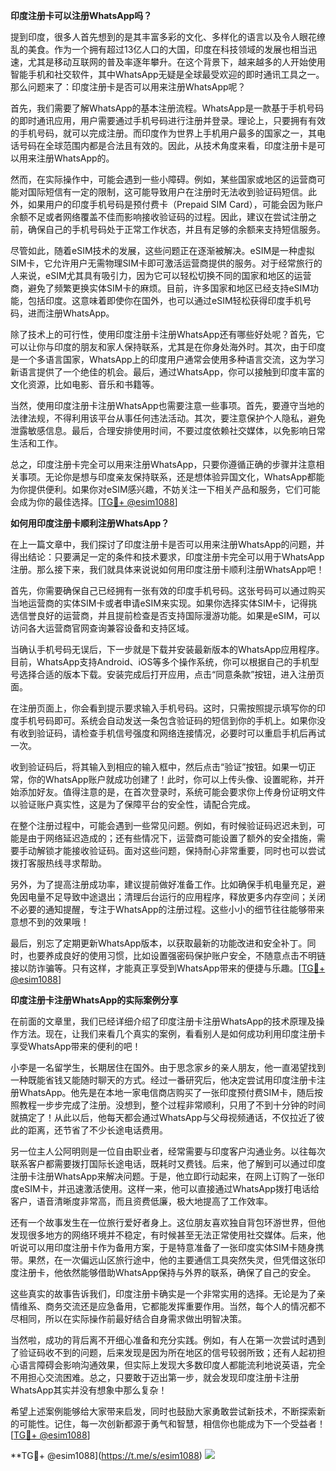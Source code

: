 **印度注册卡可以注册WhatsApp吗？**

提到印度，很多人首先想到的是其丰富多彩的文化、多样化的语言以及令人眼花缭乱的美食。作为一个拥有超过13亿人口的大国，印度在科技领域的发展也相当迅速，尤其是移动互联网的普及率逐年攀升。在这个背景下，越来越多的人开始使用智能手机和社交软件，其中WhatsApp无疑是全球最受欢迎的即时通讯工具之一。那么问题来了：印度注册卡是否可以用来注册WhatsApp呢？

首先，我们需要了解WhatsApp的基本注册流程。WhatsApp是一款基于手机号码的即时通讯应用，用户需要通过手机号码进行注册并登录。理论上，只要拥有有效的手机号码，就可以完成注册。而印度作为世界上手机用户最多的国家之一，其电话号码在全球范围内都是合法且有效的。因此，从技术角度来看，印度注册卡是可以用来注册WhatsApp的。

然而，在实际操作中，可能会遇到一些小障碍。例如，某些国家或地区的运营商可能对国际短信有一定的限制，这可能导致用户在注册时无法收到验证码短信。此外，如果用户的印度手机号码是预付费卡（Prepaid SIM Card），可能会因为账户余额不足或者网络覆盖不佳而影响接收验证码的过程。因此，建议在尝试注册之前，确保自己的手机号码处于正常工作状态，并且有足够的余额来支持短信服务。

尽管如此，随着eSIM技术的发展，这些问题正在逐渐被解决。eSIM是一种虚拟SIM卡，它允许用户无需物理SIM卡即可激活运营商提供的服务。对于经常旅行的人来说，eSIM尤其具有吸引力，因为它可以轻松切换不同的国家和地区的运营商，避免了频繁更换实体SIM卡的麻烦。目前，许多国家和地区已经支持eSIM功能，包括印度。这意味着即使你在国外，也可以通过eSIM轻松获得印度手机号码，进而注册WhatsApp。

除了技术上的可行性，使用印度注册卡注册WhatsApp还有哪些好处呢？首先，它可以让你与印度的朋友和家人保持联系，尤其是在你身处海外时。其次，由于印度是一个多语言国家，WhatsApp上的印度用户通常会使用多种语言交流，这为学习新语言提供了一个绝佳的机会。最后，通过WhatsApp，你可以接触到印度丰富的文化资源，比如电影、音乐和书籍等。

当然，使用印度注册卡注册WhatsApp也需要注意一些事项。首先，要遵守当地的法律法规，不得利用该平台从事任何违法活动。其次，要注意保护个人隐私，避免泄露敏感信息。最后，合理安排使用时间，不要过度依赖社交媒体，以免影响日常生活和工作。

总之，印度注册卡完全可以用来注册WhatsApp，只要你遵循正确的步骤并注意相关事项。无论你是想与印度亲友保持联系，还是想体验异国文化，WhatsApp都能为你提供便利。如果你对eSIM感兴趣，不妨关注一下相关产品和服务，它们可能会成为你的最佳选择。[[TG💪+ @esim1088](https://t.me/s/esim1088)]

**如何用印度注册卡顺利注册WhatsApp？**

在上一篇文章中，我们探讨了印度注册卡是否可以用来注册WhatsApp的问题，并得出结论：只要满足一定的条件和技术要求，印度注册卡完全可以用于WhatsApp注册。那么接下来，我们就具体来说说如何用印度注册卡顺利注册WhatsApp吧！

首先，你需要确保自己已经拥有一张有效的印度手机号码。这张号码可以通过购买当地运营商的实体SIM卡或者申请eSIM来实现。如果你选择实体SIM卡，记得挑选信誉良好的运营商，并且提前检查是否支持国际漫游功能。如果是eSIM，可以访问各大运营商官网查询兼容设备和支持区域。

当确认手机号码无误后，下一步就是下载并安装最新版本的WhatsApp应用程序。目前，WhatsApp支持Android、iOS等多个操作系统，你可以根据自己的手机型号选择合适的版本下载。安装完成后打开应用，点击“同意条款”按钮，进入注册页面。

在注册页面上，你会看到提示要求输入手机号码。这时，只需按照提示填写你的印度手机号码即可。系统会自动发送一条包含验证码的短信到你的手机上。如果你没有收到验证码，请检查手机信号强度和网络连接情况，必要时可以重启手机后再试一次。

收到验证码后，将其输入到相应的输入框中，然后点击“验证”按钮。如果一切正常，你的WhatsApp账户就成功创建了！此时，你可以上传头像、设置昵称，并开始添加好友。值得注意的是，在首次登录时，系统可能会要求你上传身份证明文件以验证账户真实性，这是为了保障平台的安全性，请配合完成。

在整个注册过程中，可能会遇到一些常见问题。例如，有时候验证码迟迟未到，可能是由于网络延迟造成的；还有些情况下，运营商可能设置了额外的安全措施，需要手动解锁才能接收验证码。面对这些问题，保持耐心非常重要，同时也可以尝试拨打客服热线寻求帮助。

另外，为了提高注册成功率，建议提前做好准备工作。比如确保手机电量充足，避免因电量不足导致中途退出；清理后台运行的应用程序，释放更多内存空间；关闭不必要的通知提醒，专注于WhatsApp的注册过程。这些小小的细节往往能够带来意想不到的效果哦！

最后，别忘了定期更新WhatsApp版本，以获取最新的功能改进和安全补丁。同时，也要养成良好的使用习惯，比如设置强密码保护账户安全，不随意点击不明链接以防诈骗等。只有这样，才能真正享受到WhatsApp带来的便捷与乐趣。[[TG💪+ @esim1088](https://t.me/s/esim1088)]

**印度注册卡注册WhatsApp的实际案例分享**

在前面的文章里，我们已经详细介绍了印度注册卡注册WhatsApp的技术原理及操作方法。现在，让我们来看几个真实的案例，看看别人是如何成功利用印度注册卡享受WhatsApp带来的便利的吧！

小李是一名留学生，长期居住在国外。由于思念家乡的亲人朋友，他一直渴望找到一种既能省钱又能随时聊天的方式。经过一番研究后，他决定尝试用印度注册卡注册WhatsApp。他先是在本地一家电信商店购买了一张印度预付费SIM卡，随后按照教程一步步完成了注册。没想到，整个过程非常顺利，只用了不到十分钟的时间就搞定了！从此以后，他每天都会通过WhatsApp与父母视频通话，不仅拉近了彼此的距离，还节省了不少长途电话费用。

另一位主人公阿明则是一位自由职业者，经常需要与印度客户沟通业务。以往每次联系客户都需要拨打国际长途电话，既耗时又费钱。后来，他了解到可以通过印度注册卡注册WhatsApp来解决问题。于是，他立即行动起来，在网上订购了一张印度eSIM卡，并迅速激活使用。这样一来，他可以直接通过WhatsApp拨打电话给客户，语音清晰度非常高，而且资费低廉，极大地提高了工作效率。

还有一个故事发生在一位旅行爱好者身上。这位朋友喜欢独自背包环游世界，但他发现很多地方的网络环境并不稳定，有时候甚至无法正常使用社交媒体。后来，他听说可以用印度注册卡作为备用方案，于是特意准备了一张印度实体SIM卡随身携带。果然，在一次偏远山区旅行途中，他的主要通信工具突然失灵，但凭借这张印度注册卡，他依然能够借助WhatsApp保持与外界的联系，确保了自己的安全。

这些真实的故事告诉我们，印度注册卡确实是一个非常实用的选择。无论是为了亲情维系、商务交流还是应急备用，它都能发挥重要作用。当然，每个人的情况都不尽相同，所以在实际操作前最好结合自身需求做出明智决策。

当然啦，成功的背后离不开细心准备和充分实践。例如，有人在第一次尝试时遇到了验证码收不到的问题，后来发现是因为所在地区的信号较弱所致；还有人起初担心语言障碍会影响沟通效果，但实际上发现大多数印度人都能流利地说英语，完全不用担心交流困难。总之，只要敢于迈出第一步，就会发现印度注册卡注册WhatsApp其实并没有想象中那么复杂！

希望上述案例能够给大家带来启发，同时也鼓励大家勇敢尝试新技术，不断探索新的可能性。记住，每一次创新都源于勇气和智慧，相信你也能成为下一个受益者！[[TG💪+ @esim1088](https://t.me/s/esim1088)] 

**TG💪+ @esim1088](https://t.me/s/esim1088) ![](https://i.postimg.cc/4NQfJmqS/Snipaste-2025-05-13-00-14-12.png)